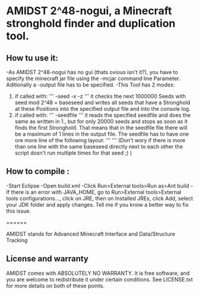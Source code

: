 AMIDST 2^48-nogui, a Minecraft stronghold finder and duplication tool.
======

How tu use it:
--------------
-As AMIDST 2^48-nogui has no gui (thats ovious isn't it?), you have to specify the minecraft jar file using the -mcjar command line Parameter. Aditionally a -output file has to be specified.
-This Tool has 2 modes:
  1. if called with:
     '''
       -seed <baseseed> -x <Chunk X Pos> -z <Chunk Z Pos>
     '''
     it checks the next 1000000 Seeds with seed mod 2^48 = baseseed and writes all seeds that have a Stronghold at these Positions into the specified output file and into the console log.
  2. if called with:
     '''
       -seedfile <path>
     '''
     it reads the specified seedfile and does the same as written in 1., but for only 20000 seeds and stops as soon as it finds the first Stronghold. That means that in the seedfile file
     there will be a maximum of 1 lines in the output file. The seedfile has to have one ore more line of the following layout:
     '''
     <baseseed> <n> <ChunkX> <ChunkZ>
     '''
     (Don't wory if there is more than one line with the same baseseed directly next to each other the script dosn't run multiple times for that seed ;) )

How to compile :
----------------
-Start Eclipse
-Open build.xml
-Click Run>External tools>Run as>Ant build
-If there is an error with JAVA_HOME, go to Run>External tools>External tools configurations..., click on JRE, then on Installed JREs, click Add, select your JDK folder and apply changes. Tell me if you know a better way to fix this issue.

======

AMIDST stands for Advanced Minecraft Interface and Data/Structure Tracking

License and warranty
--------------------

AMIDST comes with ABSOLUTELY NO WARRANTY. It is free software, and you are
welcome to redistribute it under certain conditions. See LICENSE.txt for more
details on both of these points.
